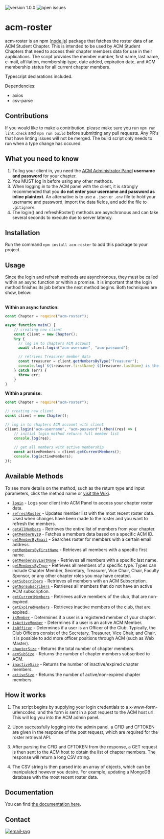 ![version 1.0.0](https://img.shields.io/npm/v/acm-roster)	![open issues](https://img.shields.io/github/issues-raw/mgrist/acm-roster)<br>
# acm-roster
acm-roster is an npm ([node.js](https://nodejs.org/en/)) package that fetches the roster data of an ACM Student Chapter. This is intended to be used by ACM Student Chapters that need to access their chapter members data for use in their applications. The script provides the member number, first name, last name, e-mail, affiliation, membership type, date added, expiration date, and ACM membership status for all current chapter members.

Typescript declarations included.

Dependencies:
* axios
* csv-parse

## Contributions
If you would like to make a contribution, please make sure you run `npm run lint:check` and `npm run build` before submitting any pull requests. Any PR's that have linting issues will not be merged. The build script only needs to run when a type change has occured. 

## What you need to know
1. To log your client in, you need the [ACM Administrator Panel](https://services.acm.org/public/chapters/chapterprofile/chapteradmin.cfm) **username and password** for your chapter.
2. You MUST log in before using any other methods.
3. When logging in to the ACM panel with the client, it is strongly recommended that you **do not enter your username and password as inline plaintext.** An alternative is to use a `.json` or `.env` file to hold your username and password, import the data fields, and add the file to `.gitignore`.  
4. The login() and refreshRoster() methods are asynchronous and can take several seconds to execute due to server latency.

## Installation
Run the command `npm install acm-roster` to add this package to your project.

## Usage
Since the login and refresh methods are asynchronous, they must be called within an async function or within a promise. It is important that the login method finishes its job before the next method begins. Both techniques are show, below:<br><br>

**Within an async function:**
```js
const Chapter = require("acm-roster");

async function main() {
    // creating new client
    const client = new Chapter();
    try {
      // log in to chapters ACM account
      await client.login("acm-username", "acm-password");

      // retrives Treasurer member data
      const treasurer = client.getMembersByType("Treasurer");
      console.log(`${treasurer.firstName} ${treasurer.lastName} is the clubs Treasurer.`);
    } catch (err) {
      throw err;
    }
}
```

**Within a promise:**
```js
const Chapter = require("acm-roster");

// creating new client
const client = new Chapter();

// log in to chapters ACM account with client
client.login("acm-username", "acm-password").then((res) => {
    // initial login method returns full member list
    console.log(res);
	
    // get all members with active membership
    const activeMembers = client.getCurrentMembers();
    console.log(activeMembers);
});
```
## Available Methods
To see more details on the method, such as the return type and input parameters, click the method name or [visit the Wiki](https://github.com/mgrist/acm-roster/wiki).
* [`login`](https://github.com/mgrist/acm-roster/wiki/login) - Logs your client into ACM Panel to access your chapter roster data.
* [`refreshRoster`](https://github.com/mgrist/acm-roster/wiki/refreshRoster) - Updates member list with the most recent roster data. Used when changes have been made to the roster and you want to refresh the members.
* [`getAllMembers`](https://github.com/mgrist/acm-roster/wiki/getAllMembers) - Retrieves the entire list of members from your chapter.
* [`getMemberByID`](https://github.com/mgrist/acm-roster/wiki/getMemberById) - Fetches a members data based on a specific ACM ID.
* [`getMemberByEmail`](https://github.com/mgrist/acm-roster/wiki/getMemberByEmail) - Searches roster for members with a certain email address.
* [`getMembersByFirstName`](https://github.com/mgrist/acm-roster/wiki/getMembersByFirstName) - Retrieves all members with a specific first name.
* [`getMembersByLastName`](https://github.com/mgrist/acm-roster/wiki/getMembersByLastName) - Retrieves all members with a specific last name.
* [`getMembersByType`](https://github.com/mgrist/acm-roster/wiki/getMembersByType) - Retrieves all members of a specific type. Types can include Chapter Member, Secretary, Treasurer, Vice Chair, Chair, Faculty Sponsor, or any other chapter roles you may have created.
* [`getSubscribers`](https://github.com/mgrist/acm-roster/wiki/getSubscribers) - Retrieves all members with an ACM Subscription.
* [`getNonSubscribers`](https://github.com/mgrist/acm-roster/wiki/getNonSubscribers) - Retrieves all members that do not have an active ACM subscription.
* [`getCurrentMembers`](https://github.com/mgrist/acm-roster/wiki/getCurrentMembers) - Retrieves active members of the club, that are non-expired.
* [`getExpiredMembers`](https://github.com/mgrist/acm-roster/wiki/getExpiredMembers) - Retrieves inactive members of the club, that are expired.
* [`isMember`](https://github.com/mgrist/acm-roster/wiki/isMember) - Determines if a user is a registered member of your chapter.
* [`isActiveMember`](https://github.com/mgrist/acm-roster/wiki/isActiveMember) - Determines if a user is an active ACM Member.
* [`isOfficer`](https://github.com/mgrist/acm-roster/wiki/isOfficer) - Determines if a user is an Officer of the Club. Typically, the Club Officers consist of the Secretary, Treasurer, Vice Chair, and Chair. It is possible to add more officer positions through ACM (such as Web Master).
* [`chapterSize`](https://github.com/mgrist/acm-roster/wiki/chapterSize) - Returns the total number of chapter members.
* [`acmSubSize`](https://github.com/mgrist/acm-roster/wiki/acmSubSize) - Returns the number of chapter members subscribed to ACM.
* [`inactiveSize`](https://github.com/mgrist/acm-roster/wiki/inactiveSize) - Returns the number of inactive/expired chapter members.
* [`activeSize`](https://github.com/mgrist/acm-roster/wiki/activeSize) - Returns the number of active/non-expired chapter members.

## How it works
1. The script begins by supplying your login credentials to a x-www-form-urlencoded, and the form is sent in a post request to the ACM host url. This will log you into the ACM admin panel.

2. Upon successfully logging into the admin panel, a CFID and CFTOKEN are given in the response of the post request, which are required for the roster retrieval API.

3. After parsing the CFID and CFTOKEN from the response, a GET request is then sent to the ACM host to obtain the list of chapter members. The response will return a long CSV string.

4. The CSV string is then parsed into an array of objects, which can be manipulated however you desire. For example, updating a MongoDB database with the most recent roster data.

## Documentation
You can find [the documentation here](https://github.com/mgrist/acm-roster/wiki).

## Contact
[![email-svg](https://img.shields.io/badge/email-matthewgrist0311%40gmail.com-red?style=flat&logo=gmail)](mailto:matthewgrist0311@gmail.com)<br>
